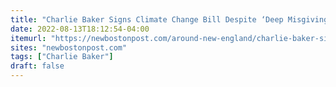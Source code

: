 ```yaml
---
title: "Charlie Baker Signs Climate Change Bill Despite ‘Deep Misgivings’ About Effects On Cost of Housing in Massachusetts"
date: 2022-08-13T18:12:54-04:00
itemurl: "https://newbostonpost.com/around-new-england/charlie-baker-signs-climate-change-bill-despite-deep-misgivings-about-effects-on-cost-of-housing-in-massachusetts/"
sites: "newbostonpost.com"
tags: ["Charlie Baker"]
draft: false
---
```


